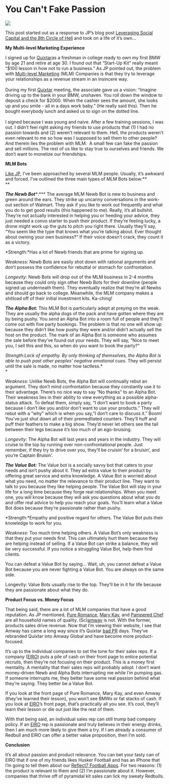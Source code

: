 <!--
id: 814159868
link: http://techneur.com/post/814159868/you-cant-fake-passion
slug: you-cant-fake-passion
date: Thu Jul 15 2010 01:34:00 GMT-0500 (CDT)
publish: 2010-07-015
tags: Eiro, Gary V, Multilevel Marketing Companies, Quixtar, eiro, passion, quixtar, reflect7, social capital
-->


You Can't Fake Passion
======================

[![](http://media.tumblr.com/tumblr_l5kuvpSUOu1qzbc4f.jpg)](http://garyvaynerchuk.com/ "You Can't Fake Passion")

This post started out as a response to JP’s blog post [Leveraging Social
Capital and the 8th Circle of
Hell](http://techneur.com/post/811177825/leveraging-social-capital-eight-circle-of-hell "Leveraging Social Capital and the 8th Circle of Hell")
and took on a life of it’s own…

**My Multi-level Marketing Experience**

I signed up for
[Quixtar](http://en.wikipedia.org/wiki/Amway_Global "Wiki: Quixtar")as a
freshman in college ready to own my first BMW by age 21 and retire at
age 30. I found out that “Start-Up Kit” really meant “\$100 lesson in
how not to run a business.” As JP pointed out, the problem with
[Multi-level
Marketing](http://en.wikipedia.org/wiki/Multi-level_marketing "Wiki Multi-Level Marketing (MLM)")
(MLM) Companies is that they try to leverage your relationships as a
revenue stream in an insincere way.\
\
During my first
[Quixtar](http://en.wikipedia.org/wiki/Amway_Global "Wiki Quixtar")
meeting, the associate gave us a vision: “Imagine driving up to the bank
in your BMW, unshaven. You roll down the window to deposit a check for
\$2000. When the cashier sees the amount, she looks up and you smile -
all in a days work baby.” (He really said this). Then he bought
everybody lunch and asked us to sign on the dotted line.\
\
I signed because I was young and naive. After a few training sessions, I
was out. I didn’t feel right asking my friends to use products that (1)
I had no passion towards and (2) weren’t relevant to them. Hell, the
products weren’t even relevant to me so how was I supposed to sell them
to other people? And therein lies the problem with MLM.  A small few can
fake the passion and sell millions. The rest of us like to stay true to
ourselves and friends. We don’t want to monetize our friendships.

**MLM Bots**

[Like
JP](http://techneur.com/post/811177825/leveraging-social-capital-eight-circle-of-hell "Leveraging Social Capital and the 8th Circle of Hell"),
I’ve been approached by several MLM people. Usually, it’s awkward and
forced. I’ve outlined the three main types of MLM Bots below:**\
**

***The Newb Bot****:*** The average MLM Newb Bot is new to business and
green around the ears. They strike up uncanny conversations in the
work-out section of Walmart. They ask if you like to work out frequently
and what you do to get good results (this happened to me). Really, it’s
all bullshit. They’re not actually interested in helping you or heeding
your advice, they just needed a convo starter to push their product. If
they’re feeling lucky, a drone might work up the guts to pitch you right
there. Usually they’ll say, “You seem like the type that knows what
you’re talking about. Ever thought about owning your own business?” If
their voice doesn’t crack, they count it as a victory.

*Strength:*Has a lot of Newb friends that are prime for signing up.

*Weakness*: Newb Bots are easily shot down with rational arguments and
don’t possess the confidence for rebuttal or stomach for confrontation.

*Longevity*: Newb Bots will drop out of the MLM business in 2-4 months
because they could only sign other Newb Bots for their downline (people
signed up underneath them). They eventually realize that they’re all
Newbs and should go back to college. Meanwhile, the MLM company makes a
shitload off of their initial investment kits. Ka-ching!

***The Alpha Bot:*** This MLM Bot is particularly adept at preying on
the weak. They are usually the alpha dogs of the pack and have gotten
where they are by being pushy. You send an Alpha Bot into a room full of
people and they’ll come out with five party bookings. The problem is
that no one will show up because they didn’t like how pushy they were
and/or didn’t actually sell the host on the product. The mark of an
Alpha Bot is someone who assumes the sale before they’ve found out your
needs. They will say, “Nice to meet you, I sell this and this, so when
do you want to book the party?”

*Strength:*Lack of empathy. By only thinking of themselves, the Alpha
Bot is able to push past other peoples’ negative emotional cues*.* They
will persist until the sale is made, no matter how tactless.*\
*

*Weakness*: Unlike Newb Bots, the Alpha Bot will continually rebut an
argument. They don’t mind confrontation because they constantly use it
to their advantage. There’s no nice way to say “No thanks” to an Alpha
Bot. Their weakness lies in their ability to view everything as a
possible alpha-status attack. To defeat them, simply say, “I don’t want
to book a party because I don’t like you and/or don’t want to use your
products.” They will rebut with a “why” which is when you say,”I don’t
care to discuss it.” Boom! You’ve just shut down all of their
premeditated counters. They’ll huff and puff their feathers to make a
big show. They’d never let others see the tail between their legs
because it’s too much of an ego-bruising.

*Longevity*: The Alpha Bot will last years and years in the industry.
They will cruise to the top by running over non-confrontational people.
Just remember, if they try to drive over you, they’ll be cruisin’ for a
bruisin’, and you’re Captain Bruisin’.

***The Value Bot:*** The Value bot is a socially savvy bot that caters
to your needs and isn’t pushy about it. They ad extra value to their
product by offering great service and extra knowledge. A Value Bot is
worried about what you need, no matter the relevance to their product
line. They want to talk to you because they like helping people. The
Value Bot will stay in your life for a long time because they forge real
relationships. When you meet one, you will know because they will ask
you questions about what you do and offer real advice to help you reach
your goals. You’ll learn what a Value Bot does because they’re
passionate rather than pushy.

*Strength:*Empathy and positive regard for others. The Value Bot puts
their knowledge to work for you.

*Weakness:* Too much time helping others. A Value Bot’s only weakness is
that they put your needs first. This can ultimately hurt them because
they are helping instead of selling. If a Value Bot can strike a
balance, they will be very successful. If you notice a struggling Value
Bot, help them find clients.

You can defeat a Value Bot by saying… Wait, uh, you cannot defeat a
Value Bot because you are never fighting a Value Bot. You are always on
the same side.

Longevity: Value Bots usually rise to the top. They’ll be in it for life
because they are passionate about what they do.

**Product Focus vs. Money Focus**

That being said, there are a lot of MLM companies that have a good
reputation. As JP mentioned, [Pure
Romance](http://pureromance.com/ "pureromance.com"), [Mary
Kay](http://www.marykay.com/ "marykay.com"), and [Pampered
Chef](http://www.pamperedchef.com/index.jsp?localeString=en_us "pamperedchef.com")
are all household names of quality.
(Sc)[amway](http://www.amway.com/EN "amway.com") is not. With the
former, products sales drive revenue. Now that I’m viewing their
website, I see that Amway has came a long way since it’s Quixtar [bad
PR](http://www.msnbc.msn.com/id/4375477/ "MSNBC on Amway: The Pursuit of the Almighty Dollar")
days. They’ve rebranded Quixtar into Amway Global and have become more
product-focused.

It’s up to the individual companies to set the tone for their sales
reps. If a company ([EIRO](http://www.eiro.com/ "eiro.com")) puts a pile
of cash on their front page to entice potential recruits, then they’re
not focusing on their product. This is a money first mentality. A
mentality that their sales reps will probably adopt. I don’t want
money-driven Newb and Alpha Bots interrupting me while I’m pumping gas.
If someone interrupts me, they better have some real passion behind what
they’re saying. They better be a Value Bot.

If you look at the front page of Pure Romance, Mary Kay, and even Amway
(they’ve learned their lesson), you won’t see BMWs or fat stacks of
cash. If you look at [EIRO](http://www.eiro.com/ "eiro.com")’s front
page, that’s practically all you see. It’s cool, they’ll learn their
lesson or die out just like the rest of them.

With that being said, an individual sales rep can still trump bad
company policy. If an [EIRO](http://www.eiro.com/ "eiro.com") rep is
passionate and truly believes in their energy drinks, then I am much
more likely to give them a try. If I am already a consumer of Redbull
and EIRO can offer a better value proposition, then I’m sold.

**Conclusion**

It’s all about passion and product relevance. You can bet your tasty can
of EIRO that if one of my friends likes Husker Football and has an
iPhone that I’m going to tell them about our [Reflect7 Football
Apps](http://reflect7.com/ "reflect7.com"). For two reasons: (1) the
product is relevant to them and (2) I’m passionate about it. However,
companies that thrive off of pyramidal kit sales can lick my sweaty
Redbulls.

